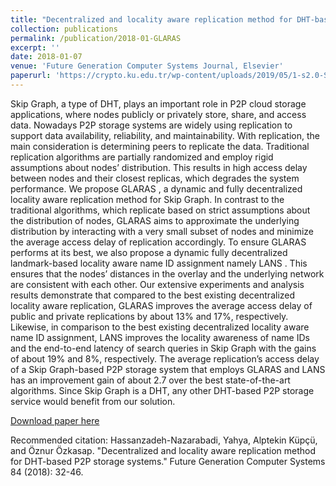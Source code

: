 ```yaml
---
title: "Decentralized and locality aware replication method for DHT-based P2P storage systems"
collection: publications
permalink: /publication/2018-01-GLARAS
excerpt: ''
date: 2018-01-07
venue: 'Future Generation Computer Systems Journal, Elsevier'
paperurl: 'https://crypto.ku.edu.tr/wp-content/uploads/2019/05/1-s2.0-S0167739X17326973-main.pdf'
---
```

Skip Graph, a type of DHT, plays an important role in P2P cloud storage applications, where nodes publicly or privately store, share, and access data. Nowadays P2P storage systems are widely using replication to support data availability, reliability, and maintainability. With replication, the main consideration is determining peers to replicate the data. Traditional replication algorithms are partially randomized and employ rigid assumptions about nodes’ distribution. This results in high access delay between nodes and their closest replicas, which degrades the system performance. We propose GLARAS , a dynamic and fully decentralized locality aware replication method for Skip Graph. In contrast to the traditional algorithms, which replicate based on strict assumptions about the distribution of nodes, GLARAS aims to approximate the underlying distribution by interacting with a very small subset of nodes and minimize the average access delay of replication accordingly. To ensure GLARAS performs at its best, we also propose a dynamic fully decentralized landmark-based locality aware name ID assignment namely LANS . This ensures that the nodes’ distances in the overlay and the underlying network are consistent with each other. Our extensive experiments and analysis results demonstrate that compared to the best existing decentralized locality aware replication, GLARAS improves the average access delay of public and private replications by about 13% and 17%, respectively. Likewise, in comparison to the best existing decentralized locality aware name ID assignment, LANS improves the locality awareness of name IDs and the end-to-end latency of search queries in Skip Graph with the gains of about 19% and 8%, respectively. The average replication’s access delay of a Skip Graph-based P2P storage system that employs GLARAS and LANS has an improvement gain of about 2.7 over the best state-of-the-art algorithms. Since Skip Graph is a DHT, any other DHT-based P2P storage service would benefit from our solution.

[Download paper here](https://crypto.ku.edu.tr/wp-content/uploads/2019/05/1-s2.0-S0167739X17326973-main.pdf)

Recommended citation: Hassanzadeh-Nazarabadi, Yahya, Alptekin Küpçü, and Öznur Özkasap. "Decentralized and locality aware replication method for DHT-based P2P storage systems." Future Generation Computer Systems 84 (2018): 32-46.
